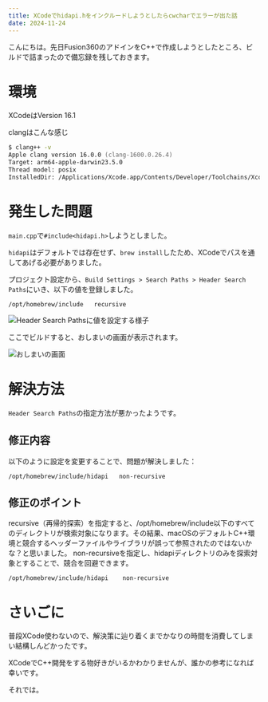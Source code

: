 ```yaml
---
title: XCodeでhidapi.hをインクルードしようとしたらcwcharでエラーが出た話
date: 2024-11-24
---
```


こんにちは。先日Fusion360のアドインをC++で作成しようとしたところ、ビルドで詰まったので備忘録を残しておきます。

# 環境

XCodeはVersion 16.1

clangはこんな感じ

```zsh
$ clang++ -v
Apple clang version 16.0.0 (clang-1600.0.26.4)
Target: arm64-apple-darwin23.5.0
Thread model: posix
InstalledDir: /Applications/Xcode.app/Contents/Developer/Toolchains/XcodeDefault.xctoolchain/usr/bin
```

# 発生した問題

`main.cpp`で`#include<hidapi.h>`しようとしました。

`hidapi`はデフォルトでは存在せず、`brew install`したため、XCodeでパスを通してあげる必要がありました。

プロジェクト設定から、`Build Settings > Search Paths > Header Search Paths`にいき、以下の値を登録しました。

```
/opt/homebrew/include	recursive
```

![Header Search Pathsに値を設定する様子](/blogImage/xcode-include-setting-error-path-setting.webp)

ここでビルドすると、おしまいの画面が表示されます。

![おしまいの画面](/blogImage/xcode-include-setting-error-cwchar-error.webp)

# 解決方法

`Header Search Paths`の指定方法が悪かったようです。

## 修正内容

以下のように設定を変更することで、問題が解決しました：

```
/opt/homebrew/include/hidapi   non-recursive
```

## 修正のポイント

recursive（再帰的探索）を指定すると、/opt/homebrew/include以下のすべてのディレクトリが検索対象になります。その結果、macOSのデフォルトC++環境と競合するヘッダーファイルやライブラリが誤って参照されたのではないかな？と思いました。
non-recursiveを指定し、hidapiディレクトリのみを探索対象とすることで、競合を回避できます。

```
/opt/homebrew/include/hidapi	non-recursive
```

# さいごに

普段XCode使わないので、解決策に辿り着くまでかなりの時間を消費してしまい結構しんどかったです。

XCodeでC++開発をする物好きがいるかわかりませんが、誰かの参考になれば幸いです。

それでは。
